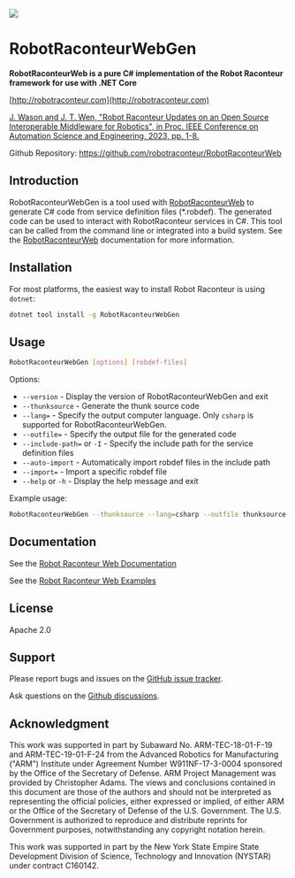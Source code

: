 ![](https://raw.githubusercontent.com/robotraconteur/RobotRaconteurWeb/master/docs/figures/logo-header.svg)

# RobotRaconteurWebGen

**RobotRaconteurWeb is a pure C\# implementation of the Robot Raconteur framework for use with .NET Core**

[http://robotraconteur.com](http://robotraconteur.com)

[J. Wason and J. T. Wen, "Robot Raconteur Updates on an Open Source Interoperable Middleware for Robotics", in Proc. IEEE Conference on Automation Science and Engineering, 2023, pp. 1-8.](https://files2.wasontech.com/RobotRaconteur_CASE2023.pdf)

Github Repository: https://github.com/robotraconteur/RobotRaconteurWeb

## Introduction

RobotRaconteurWebGen is a tool used with [RobotRaconteurWeb](https://www.nuget.org/packages/RobotRaconteurWeb)
to generate C# code from service definition files (*.robdef).
The generated code can be used to interact with RobotRaconteur services in C#. This tool can be called
from the command line or integrated into a build system. See the
[RobotRaconteurWeb](https://www.nuget.org/packages/RobotRaconteurWeb) documentation for more information.

## Installation

For most platforms, the easiest way to install Robot Raconteur is using `dotnet`:

```bash
dotnet tool install -g RobotRaconteurWebGen
```

## Usage

```bash
RobotRaconteurWebGen [options] [robdef-files]
```

Options:

* `--version` - Display the version of RobotRaconteurWebGen and exit
* `--thunksource` - Generate the thunk source code
* `--lang=` - Specify the output computer language. Only `csharp` is supported for RobotRaconteurWebGen.
* `--outfile=` - Specify the output file for the generated code
* `--include-path=` or `-I` - Specify the include path for the service definition files
* `--auto-import` - Automatically import robdef files in the include path
* `--import=` - Import a specific robdef file
* `--help` or `-h` - Display the help message and exit

Example usage:

```bash
RobotRaconteurWebGen --thunksource --lang=csharp --outfile thunksource.cs experimental.reynard_the_robot.robdef
```

## Documentation

See the [Robot Raconteur Web Documentation](https://github.com/robotraconteur/RobotRaconteurWeb/wiki/Documentation)

See the [Robot Raconteur Web Examples](https://github.com/robotraconteur/RobotRaconteurWeb/tree/master/examples)

## License

Apache 2.0

## Support

Please report bugs and issues on the [GitHub issue tracker](https://github.com/robotraconteur/RobotRaconteurWeb/issues).

Ask questions on the [Github discussions](https://github.com/robotraconteur/robotraconteur/discussions).

## Acknowledgment

This work was supported in part by Subaward No. ARM-TEC-18-01-F-19 and ARM-TEC-19-01-F-24 from the Advanced Robotics for Manufacturing ("ARM") Institute under Agreement Number W911NF-17-3-0004 sponsored by the Office of the Secretary of Defense. ARM Project Management was provided by Christopher Adams. The views and conclusions contained in this document are those of the authors and should not be interpreted as representing the official policies, either expressed or implied, of either ARM or the Office of the Secretary of Defense of the U.S. Government. The U.S. Government is authorized to reproduce and distribute reprints for Government purposes, notwithstanding any copyright notation herein.

This work was supported in part by the New York State Empire State Development Division of Science, Technology and Innovation (NYSTAR) under contract C160142.
